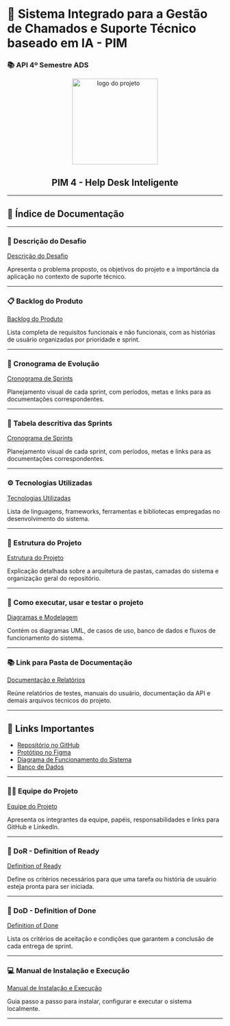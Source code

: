 # 🧠 Sistema Integrado para a Gestão de Chamados e Suporte Técnico baseado em IA - PIM  
### 📚 API 4º Semestre ADS

<p align="center">
  <img src="docs/Img/logo.png" alt="logo do projeto" width="200">
  <h2 align="center">PIM 4 - Help Desk Inteligente</h2>
</p>

---

## 🧾 Índice de Documentação

---

### 🧩 Descrição do Desafio  
[Descrição do Desafio](https://github.com/renanrnk/GitHub-PROJETO-DE-SISTEMAS-ORIENTADO-A-OBJETOS/blob/main/docs/desafio.md) 

Apresenta o problema proposto, os objetivos do projeto e a importância da aplicação no contexto de suporte técnico.

---

### 📋 Backlog do Produto  
[Backlog do Produto](https://github.com/renanrnk/GitHub-PROJETO-DE-SISTEMAS-ORIENTADO-A-OBJETOS/blob/main/docs/backlog.md)  

Lista completa de requisitos funcionais e não funcionais, com as histórias de usuário organizadas por prioridade e sprint.

---

### 📅 Cronograma de Evolução 
[Cronograma de Sprints](https://github.com/renanrnk/GitHub-PROJETO-DE-SISTEMAS-ORIENTADO-A-OBJETOS/blob/main/docs/sprint.md)

Planejamento visual de cada sprint, com períodos, metas e links para as documentações correspondentes.

---

### 📅 Tabela descritiva das Sprints 
[Cronograma de Sprints](https://github.com/renanrnk/GitHub-PROJETO-DE-SISTEMAS-ORIENTADO-A-OBJETOS/blob/main/docs/sprint.md)

Planejamento visual de cada sprint, com períodos, metas e links para as documentações correspondentes.

---

### ⚙️ Tecnologias Utilizadas  
[Tecnologias Utilizadas](https://github.com/renanrnk/GitHub-PROJETO-DE-SISTEMAS-ORIENTADO-A-OBJETOS/blob/main/docs/tecnologias.md) 

Lista de linguagens, frameworks, ferramentas e bibliotecas empregadas no desenvolvimento do sistema.

---

### 📂 Estrutura do Projeto  
[Estrutura do Projeto](docs/ESTRUTURA.md)  

Explicação detalhada sobre a arquitetura de pastas, camadas do sistema e organização geral do repositório.

---

### 🧩 Como executar, usar e testar o projeto 
[Diagramas e Modelagem](docs/DIAGRAMAS.md)  

Contém os diagramas UML, de casos de uso, banco de dados e fluxos de funcionamento do sistema.

---

### 📚 Link para Pasta de Documentação
[Documentação e Relatórios](docs/DOCUMENTACAO.md)  

Reúne relatórios de testes, manuais do usuário, documentação da API e demais arquivos técnicos do projeto.

---

## 📌 Links Importantes
- [Repositório no GitHub](https://github.com/LucasAntonioGS/PIM4)
- [Protótipo no Figma](https://www.figma.com/proto/PNPPrRL9X2HOf28W2uVfBA/Untitled?node-id=0-1&t=lVBYdFW5QGeTdOtv-1)
- [Diagrama de Funcionamento do Sistema](https://github.com/LucasAntonioGS/NeoDesk/blob/main/Diagrama_De_Funcionamento_Do_Sistema%20Atualizado%202.2.asta)
- [Banco de Dados](https://github.com/LucasAntonioGS/PIM4/tree/main/Banco%20de%20Dados)

---

### 👨‍💻 Equipe do Projeto  
[Equipe do Projeto](docs/EQUIPE.md)  

Apresenta os integrantes da equipe, papéis, responsabilidades e links para GitHub e LinkedIn.

---

### 🧠 DoR - Definition of Ready  
[Definition of Ready](https://github.com/renanrnk/GitHub-PROJETO-DE-SISTEMAS-ORIENTADO-A-OBJETOS/blob/main/docs/dor.md) 

Define os critérios necessários para que uma tarefa ou história de usuário esteja pronta para ser iniciada.

---

### 🏁 DoD - Definition of Done  
[Definition of Done](https://github.com/renanrnk/GitHub-PROJETO-DE-SISTEMAS-ORIENTADO-A-OBJETOS/blob/main/docs/dod.md) 

Lista os critérios de aceitação e condições que garantem a conclusão de cada entrega de sprint.

---

### 💻 Manual de Instalação e Execução  
[Manual de Instalação e Execução](https://github.com/renanrnk/GitHub-PROJETO-DE-SISTEMAS-ORIENTADO-A-OBJETOS/blob/main/docs/manual.md)

Guia passo a passo para instalar, configurar e executar o sistema localmente.

---


